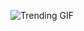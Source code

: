 ![Trending GIF](https://media2.giphy.com/media/v1.Y2lkPThiYjIxNzcyaWt2ZWQ3YjVxOWduZTFvc2JuNW92cHBqZTc1dmF0d2lkdDdkcWJ4cSZlcD12MV9naWZzX3NlYXJjaCZjdD1n/MT5UUV1d4CXE2A37Dg/giphy.gif)
